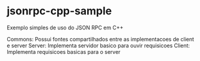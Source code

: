 # jsonrpc-cpp-sample

Exemplo simples de uso do JSON RPC em C++

Commons: Possui fontes compartilhados entre as implementacoes de client e server
Server: Implementa servidor basico para ouvir requisicoes
Client: Implementa requisicoes basicas para o server 
